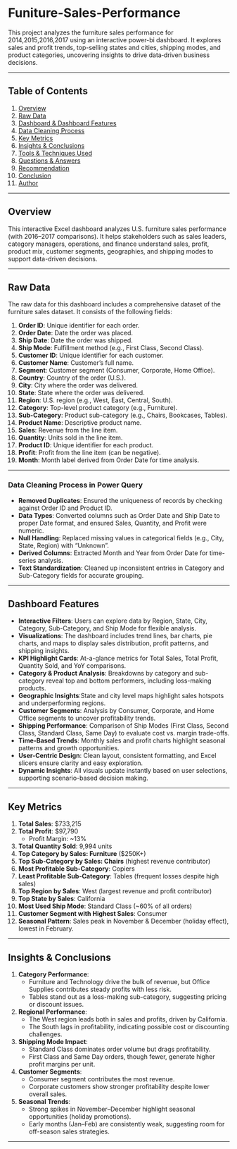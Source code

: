 # Funiture-Sales-Performance
This project analyzes the furniture sales performance for 2014,2015,2016,2017 using an interactive power-bi dashboard. It explores sales and profit trends, top-selling states and cities, shipping modes, and product categories, uncovering insights to drive data‑driven business decisions.

---

## Table of Contents
1. [Overview](#overview)
2. [Raw Data](#raw-data)
3. [Dashboard & Dashboard Features](#dashboard-features)
4. [Data Cleaning Process](Data--cleaning--process&preprocessing)
5. [Key Metrics](#key-metrics)
6. [Insights & Conclusions](#insights--conclusions)
7. [Tools & Techniques Used](#tools--techniques-used)
8. [Questions & Answers](#questions--answers)
9. [Recommendation](#Recommendation)
10. [Conclusion](#Conclusion)
11. [Author](#author)

---

## Overview
This interactive Excel dashboard analyzes U.S. furniture sales performance (with 2016–2017 comparisons). It helps stakeholders such as sales leaders, category managers, operations, and finance understand sales, profit, product mix, customer segments, geographies, and shipping modes to support data-driven decisions.

---

## Raw Data
The raw data for this dashboard includes a comprehensive dataset of the furniture sales dataset. It consists of the following fields:

1. **Order ID**: Unique identifier for each order.
2. **Order Date**: Date the order was placed.
3. **Ship Date**: Date the order was shipped.
4. **Ship Mode**: Fulfillment method (e.g., First Class, Second Class).
5. **Customer ID**: Unique identifier for each customer.
6. **Customer Name**: Customer’s full name.
7. **Segment**: Customer segment (Consumer, Corporate, Home Office).
8. **Country**: Country of the order (U.S.).
9. **City**: City where the order was delivered.
10. **State**: State where the order was delivered.
11. **Region**: U.S. region (e.g., West, East, Central, South).
12. **Category**: Top-level product category (e.g., Furniture).
13. **Sub-Category**: Product sub-category (e.g., Chairs, Bookcases, Tables).
14. **Product Name**: Descriptive product name.
15. **Sales**: Revenue from the line item.
16. **Quantity**: Units sold in the line item.
17. **Product ID**: Unique identifier for each product.
18. **Profit**: Profit from the line item (can be negative).
19. **Month**: Month label derived from Order Date for time analysis.
    
---

### Data Cleaning Process in Power Query
- **Removed Duplicates**: Ensured the uniqueness of records by checking against Order ID and Product ID.
- **Data Types**: Converted columns such as Order Date and Ship Date to proper Date format, and ensured Sales, Quantity, and Profit were numeric.
- **Null Handling**: Replaced missing values in categorical fields (e.g., City, State, Region) with “Unknown”.
- **Derived Columns**: Extracted Month and Year from Order Date for time-series analysis.
- **Text Standardization**: Cleaned up inconsistent entries in Category and Sub-Category fields for accurate grouping.

---

## Dashboard Features
- **Interactive Filters**: Users can explore data by Region, State, City, Category, Sub-Category, and Ship Mode for flexible analysis.
- **Visualizations**: The dashboard includes trend lines, bar charts, pie charts, and maps to display sales distribution, profit patterns, and shipping insights.
- **KPI Highlight Cards**: At-a-glance metrics for Total Sales, Total Profit, Quantity Sold, and YoY comparisons.
- **Category & Product Analysis**: Breakdowns by category and sub-category reveal top and bottom performers, including loss-making products.
- **Geographic Insights**:State and city level maps highlight sales hotspots and underperforming regions.
- **Customer Segments**: Analysis by Consumer, Corporate, and Home Office segments to uncover profitability trends.
- **Shipping Performance**: Comparison of Ship Modes (First Class, Second Class, Standard Class, Same Day) to evaluate cost vs. margin trade-offs.
- **Time-Based Trends**: Monthly sales and profit charts highlight seasonal patterns and growth opportunities.
- **User-Centric Design**: Clean layout, consistent formatting, and Excel slicers ensure clarity and easy exploration.
- **Dynamic Insights**: All visuals update instantly based on user selections, supporting scenario-based decision making.

---

## Key Metrics
1. **Total Sales**: $733,215
2. **Total Profit**: $97,790
   - Profit Margin: ~13%
3. **Total Quantity Sold**: 9,994 units
4. **Top Category by Sales: Furniture** ($250K+)
5. **Top Sub-Category by Sales: Chairs** (highest revenue contributor)
6. **Most Profitable Sub-Category**: Copiers
7. **Least Profitable Sub-Category**: Tables (frequent losses despite high sales)
8. **Top Region by Sales**: West (largest revenue and profit contributor)
9. **Top State by Sales**: California
10. **Most Used Ship Mode**: Standard Class (~60% of all orders)
11. **Customer Segment with Highest Sales**: Consumer
12. **Seasonal Pattern**: Sales peak in November & December (holiday effect), lowest in February.

---

## Insights & Conclusions
1. **Category Performance**:
   - Furniture and Technology drive the bulk of revenue, but Office Supplies contributes steady profits with less risk.
   - Tables stand out as a loss-making sub-category, suggesting pricing or discount issues.
2. **Regional Performance**:
   - The West region leads both in sales and profits, driven by California.
   - The South lags in profitability, indicating possible cost or discounting challenges.
3. **Shipping Mode Impact**:
   - Standard Class dominates order volume but drags profitability.
   - First Class and Same Day orders, though fewer, generate higher profit margins per unit.
4. **Customer Segments**:
   - Consumer segment contributes the most revenue.
   - Corporate customers show stronger profitability despite lower overall sales.
5. **Seasonal Trends**:
   - Strong spikes in November–December highlight seasonal opportunities (holiday promotions).
   - Early months (Jan–Feb) are consistently weak, suggesting room for off-season sales strategies.

---

